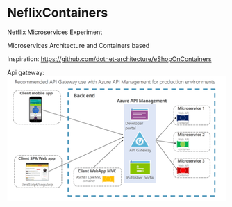 # NeflixContainers
Netflix Microservices Experiment

Microservices Architecture and Containers based


Inspiration: https://github.com/dotnet-architecture/eShopOnContainers

Api gateway: ![alt text](https://github.com/dotnet-architecture/eShopOnContainers/blob/dev/img/eShopOnContainers-Architecture-With-Azure-API-Management.png)
